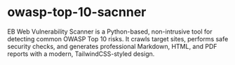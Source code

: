 # owasp-top-10-sacnner
EB Web Vulnerability Scanner is a Python-based, non-intrusive tool for detecting common OWASP Top 10 risks. It crawls target sites, performs safe security checks, and generates professional Markdown, HTML, and PDF reports with a modern, TailwindCSS-styled design.
